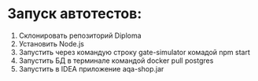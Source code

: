 # Запуск автотестов:
1. Склонировать репозиторий Diploma
2. Установить Node.js
3. Запустить через командую строку gate-simulator комадой npm start
4. Запустить БД в терминале командой docker pull postgres
5. Запустить в IDEA приложение aqa-shop.jar
